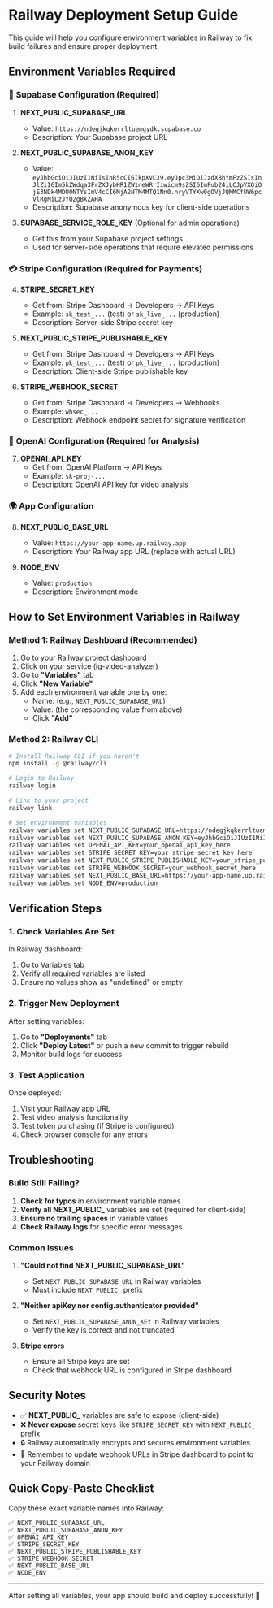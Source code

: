 # Railway Deployment Setup Guide

This guide will help you configure environment variables in Railway to fix build failures and ensure proper deployment.

## Environment Variables Required

### 🔐 **Supabase Configuration (Required)**

1. **NEXT_PUBLIC_SUPABASE_URL**
   - Value: `https://ndegjkqkerrltuemgydk.supabase.co`
   - Description: Your Supabase project URL

2. **NEXT_PUBLIC_SUPABASE_ANON_KEY**
   - Value: `eyJhbGciOiJIUzI1NiIsInR5cCI6IkpXVCJ9.eyJpc3MiOiJzdXBhYmFzZSIsInJlZiI6Im5kZWdqa3FrZXJybHR1ZW1neWRrIiwicm9sZSI6ImFub24iLCJpYXQiOjE3NDk4MDU0NTYsImV4cCI6MjA2NTM4MTQ1Nn0.nryVTYXw0gOVjJQMMCfUW6pcVlRgMiLzJYQ2gBkZAHA`
   - Description: Supabase anonymous key for client-side operations

3. **SUPABASE_SERVICE_ROLE_KEY** (Optional for admin operations)
   - Get this from your Supabase project settings
   - Used for server-side operations that require elevated permissions

### 💳 **Stripe Configuration (Required for Payments)**

4. **STRIPE_SECRET_KEY**
   - Get from: Stripe Dashboard → Developers → API Keys
   - Example: `sk_test_...` (test) or `sk_live_...` (production)
   - Description: Server-side Stripe secret key

5. **NEXT_PUBLIC_STRIPE_PUBLISHABLE_KEY**
   - Get from: Stripe Dashboard → Developers → API Keys
   - Example: `pk_test_...` (test) or `pk_live_...` (production)
   - Description: Client-side Stripe publishable key

6. **STRIPE_WEBHOOK_SECRET**
   - Get from: Stripe Dashboard → Developers → Webhooks
   - Example: `whsec_...`
   - Description: Webhook endpoint secret for signature verification

### 🤖 **OpenAI Configuration (Required for Analysis)**

7. **OPENAI_API_KEY**
   - Get from: OpenAI Platform → API Keys
   - Example: `sk-proj-...`
   - Description: OpenAI API key for video analysis

### 🌍 **App Configuration**

8. **NEXT_PUBLIC_BASE_URL**
   - Value: `https://your-app-name.up.railway.app`
   - Description: Your Railway app URL (replace with actual URL)

9. **NODE_ENV**
   - Value: `production`
   - Description: Environment mode

## How to Set Environment Variables in Railway

### Method 1: Railway Dashboard (Recommended)

1. Go to your Railway project dashboard
2. Click on your service (ig-video-analyzer)
3. Go to **"Variables"** tab
4. Click **"New Variable"**
5. Add each environment variable one by one:
   - Name: (e.g., `NEXT_PUBLIC_SUPABASE_URL`)
   - Value: (the corresponding value from above)
   - Click **"Add"**

### Method 2: Railway CLI

```bash
# Install Railway CLI if you haven't
npm install -g @railway/cli

# Login to Railway
railway login

# Link to your project
railway link

# Set environment variables
railway variables set NEXT_PUBLIC_SUPABASE_URL=https://ndegjkqkerrltuemgydk.supabase.co
railway variables set NEXT_PUBLIC_SUPABASE_ANON_KEY=eyJhbGciOiJIUzI1NiIsInR5cCI6IkpXVCJ9.eyJpc3MiOiJzdXBhYmFzZSIsInJlZiI6Im5kZWdqa3FrZXJybHR1ZW1neWRrIiwicm9sZSI6ImFub24iLCJpYXQiOjE3NDk4MDU0NTYsImV4cCI6MjA2NTM4MTQ1Nn0.nryVTYXw0gOVjJQMMCfUW6pcVlRgMiLzJYQ2gBkZAHA
railway variables set OPENAI_API_KEY=your_openai_api_key_here
railway variables set STRIPE_SECRET_KEY=your_stripe_secret_key_here
railway variables set NEXT_PUBLIC_STRIPE_PUBLISHABLE_KEY=your_stripe_publishable_key_here
railway variables set STRIPE_WEBHOOK_SECRET=your_webhook_secret_here
railway variables set NEXT_PUBLIC_BASE_URL=https://your-app-name.up.railway.app
railway variables set NODE_ENV=production
```

## Verification Steps

### 1. Check Variables Are Set

In Railway dashboard:
1. Go to Variables tab
2. Verify all required variables are listed
3. Ensure no values show as "undefined" or empty

### 2. Trigger New Deployment

After setting variables:
1. Go to **"Deployments"** tab
2. Click **"Deploy Latest"** or push a new commit to trigger rebuild
3. Monitor build logs for success

### 3. Test Application

Once deployed:
1. Visit your Railway app URL
2. Test video analysis functionality
3. Test token purchasing (if Stripe is configured)
4. Check browser console for any errors

## Troubleshooting

### Build Still Failing?

1. **Check for typos** in environment variable names
2. **Verify all NEXT_PUBLIC_** variables are set (required for client-side)
3. **Ensure no trailing spaces** in variable values
4. **Check Railway logs** for specific error messages

### Common Issues

1. **"Could not find NEXT_PUBLIC_SUPABASE_URL"**
   - Set `NEXT_PUBLIC_SUPABASE_URL` in Railway variables
   - Must include `NEXT_PUBLIC_` prefix

2. **"Neither apiKey nor config.authenticator provided"**
   - Set `NEXT_PUBLIC_SUPABASE_ANON_KEY` in Railway variables
   - Verify the key is correct and not truncated

3. **Stripe errors**
   - Ensure all Stripe keys are set
   - Check that webhook URL is configured in Stripe dashboard

## Security Notes

- ✅ **NEXT_PUBLIC_** variables are safe to expose (client-side)
- ❌ **Never expose** secret keys like `STRIPE_SECRET_KEY` with `NEXT_PUBLIC_` prefix
- 🔒 Railway automatically encrypts and secures environment variables
- 🔄 Remember to update webhook URLs in Stripe dashboard to point to your Railway domain

## Quick Copy-Paste Checklist

Copy these exact variable names into Railway:

```
✅ NEXT_PUBLIC_SUPABASE_URL
✅ NEXT_PUBLIC_SUPABASE_ANON_KEY  
✅ OPENAI_API_KEY
✅ STRIPE_SECRET_KEY
✅ NEXT_PUBLIC_STRIPE_PUBLISHABLE_KEY
✅ STRIPE_WEBHOOK_SECRET
✅ NEXT_PUBLIC_BASE_URL
✅ NODE_ENV
```

---

After setting all variables, your app should build and deploy successfully! 🚀 